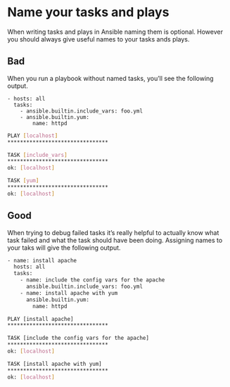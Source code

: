 # Name your tasks and plays

When writing tasks and plays in Ansible naming them is optional. However you should always give useful names to your tasks ands plays.

## Bad

When you run a playbook without named tasks, you’ll see the following output.

```
- hosts: all
  tasks:
    - ansible.builtin.include_vars: foo.yml
    - ansible.builtin.yum:
        name: httpd
```

```bash
PLAY [localhost]
********************************

TASK [include_vars]
********************************
ok: [localhost]

TASK [yum]
********************************
ok: [localhost]
```

## Good

When trying to debug failed tasks it’s really helpful to actually know what task failed and what the task should have been doing. Assigning names to your taks will give the following output.


```bash
- name: install apache
  hosts: all
  tasks:
    - name: include the config vars for the apache
      ansible.builtin.include_vars: foo.yml
    - name: install apache with yum
      ansible.builtin.yum:
        name: httpd
```

```bash
PLAY [install apache]
********************************

TASK [include the config vars for the apache]
********************************
ok: [localhost]

TASK [install apache with yum]
********************************
ok: [localhost]
```
